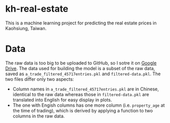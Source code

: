 # kh-real-estate
This is a machine learning project for predicting the real estate prices in Kaohsiung, Taiwan.

# Data
The raw data is too big to be uploaded to GitHub, so I sotre it on [Google Drive](https://drive.google.com/file/d/1d5rYXEZyqvlsx12DfGhWXJhwa-RjGR33/view?usp=sharing). The data used for building the model is a subset of the raw data, saved as `a_trade_filtered_45717entries.pkl` and `filtered-data.pkl`. The two files differ only two aspects:
- Column names in `a_trade_filtered_45717entries.pkl` are in Chinese, identical to the raw data whereas those in `filtered-data.pkl` are translated into English for easy display in plots.  
- The one with Engish columns has one more column (i.e. `property_age` at the time of trading), which is derived by applying a function to two columns in the raw data. 
